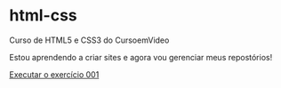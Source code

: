 # html-css
 Curso de HTML5 e CSS3 do CursoemVideo

 Estou aprendendo a criar sites e agora vou gerenciar meus repostórios!

 <a href="https://jhonyfsouza.github.io/html-css/exercicios/ex001/index.html">Executar o exercício 001</a>
